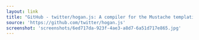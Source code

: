 ```yaml
---
layout: link
title: "GitHub - twitter/hogan.js: A compiler for the Mustache templating language"
source: 'https://github.com/twitter/hogan.js'
screenshot: 'screenshots/6ed717da-923f-4ae3-a8d7-6a51d717e865.jpg'
---
```


